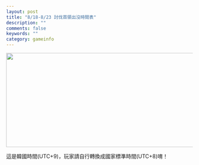 ```yaml
---
layout: post
title: "8/18-8/23 討伐首領出沒時間表"
description: ""
comments: false
keywords: ""
category: gameinfo
---
```

<p><a href="http://i.imgbox.com/WcKS3Hae.png"><img class="alignnone size-medium" src="http://i.imgbox.com/WcKS3Hae.png" alt="" width="762" height="254" /></a></p><p>這是韓國時間(UTC+9)，玩家請自行轉換成國家標準時間(UTC+8)唷！</p>

